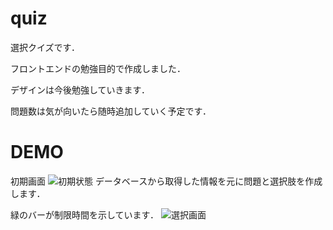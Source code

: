 # quiz
選択クイズです．

フロントエンドの勉強目的で作成しました．

デザインは今後勉強していきます．

問題数は気が向いたら随時追加していく予定です．

# DEMO
初期画面
![初期状態](https://user-images.githubusercontent.com/69710380/162669814-22562650-9b2b-4d52-ba87-ba70a122c627.png)
データベースから取得した情報を元に問題と選択肢を作成します．

緑のバーが制限時間を示しています．
![選択画面](https://user-images.githubusercontent.com/69710380/162669803-d188b27c-09cf-4671-8469-9f37d1af7513.png)
